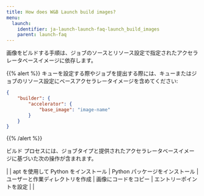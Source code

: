 ```yaml
---
title: How does W&B Launch build images?
menu:
  launch:
    identifier: ja-launch-launch-faq-launch_build_images
    parent: launch-faq
---
```


画像をビルドする手順は、ジョブのソースとリソース設定で指定されたアクセラレータベースイメージに依存します。

{{% alert %}}
キューを設定する際やジョブを提出する際には、キューまたはジョブのリソース設定にベースアクセラレータイメージを含めてください:
```json
{
    "builder": {
        "accelerator": {
            "base_image": "image-name"
        }
    }
}
```
{{% /alert %}}

ビルド プロセスには、ジョブタイプと提供されたアクセラレータベースイメージに基づいた次の操作が含まれます。

| | apt を使用して Python をインストール | Python パッケージをインストール | ユーザーと作業ディレクトリを作成 | 画像にコードをコピー | エントリーポイントを設定 | |
